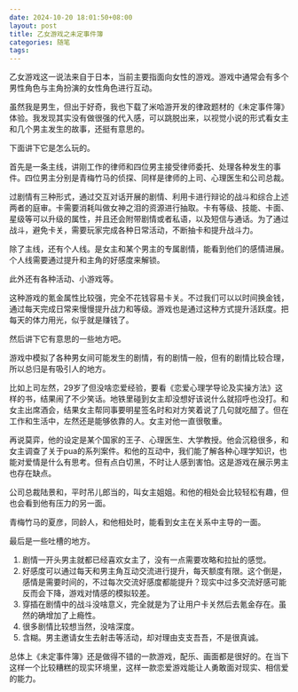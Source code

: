 ```yaml
---
date: 2024-10-20 18:01:50+08:00
layout: post
title: 乙女游戏之未定事件簿
categories: 随笔
tags: 
---
```


乙女游戏这一说法来自于日本，当前主要指面向女性的游戏。游戏中通常会有多个男性角色与主角扮演的女性角色进行互动。

虽然我是男生，但出于好奇，我也下载了米哈游开发的律政题材的《未定事件簿》体验。我发现其实没有做很强的代入感，可以跳脱出来，以视觉小说的形式看女主和几个男主发生的故事，还挺有意思的。

下面讲下它是怎么玩的。

首先是一条主线，讲刚工作的律师和四位男主接受律师委托、处理各种发生的事件。四位男主分别是青梅竹马的侦探、同样是律师的上司、心理医生和公司总裁。

过剧情有三种形式，通过交互对话开展的剧情、利用卡进行辩论的战斗和综合上述两者的庭审。卡需要消耗叫做女神之泪的资源进行抽取。卡有等级、技能、卡面、星级等可以升级的属性，并且还会附带剧情或者私语，以及短信与通话。为了通过战斗，避免卡关，需要玩家完成各种日常活动，不断抽卡和提升战斗力。

除了主线，还有个人线。是女主和某个男主的专属剧情，能看到他们的感情进展。个人线需要通过提升和主角的好感度来解锁。

此外还有各种活动、小游戏等。

这种游戏的氪金属性比较强，完全不花钱容易卡关。不过我们可以以时间换金钱，通过每天完成日常来慢慢提升战力和等级。游戏也是通过这种方式提升活跃度。把每天的体力用光，似乎就是赚钱了。

然后讲下它有意思的一些地方吧。

游戏中模拟了各种男女间可能发生的剧情，有的剧情一般，但有的剧情比较合理，所以总归是有吸引人的地方。

比如上司左然，29岁了但没啥恋爱经验，要看《恋爱心理学导论及实操方法》这样的书，结果闹了不少笑话。地铁里碰到女主却没想好该说什么就招呼也没打。和女主出席酒会，结果女主帮同事要明星签名时和对方笑着说了几句就吃醋了。但在工作和生活中，左然还是能够依靠的人。女主对他一直很敬重。

再说莫弈，他的设定是某个国家的王子、心理医生、大学教授。他会沉稳很多，和女主调查了关于pua的系列案件。和他的互动中，我们能了解各种心理学知识，也能对爱情是什么有思考。但有点白切黑，不时让人感到害怕。这是游戏在展示男主也存在缺点。

公司总裁陆景和，平时吊儿郎当的，叫女主姐姐。和他的相处会比较轻松有趣，但也会看到他有压力的另一面。

青梅竹马的夏彦，同龄人，和他相处时，能看到女主在关系中主导的一面。


最后是一些吐槽的地方。

1. 剧情一开头男主就都已经喜欢女主了，没有一点需要攻略和拉扯的感觉。
2. 好感度可以通过每天和男主角互动交流进行提升，每天额度有限。这个倒是，感情是需要时间的，不过每次交流好感度都能提升？现实中过多交流好感可能反而会下降，游戏对情感的模拟较差。
3. 穿插在剧情中的战斗没啥意义，完全就是为了让用户卡关然后去氪金存在。虽然的确增加了上瘾性。
4. 很多剧情比较想当然，没啥深度。
5. 含糊。男主邀请女生去射击等活动，却对理由支支吾吾，不是很真诚。


总体上《未定事件簿》还是做得不错的一款游戏，配乐、画面都是很好的。在当下这样一个比较糟糕的现实环境里，这样一款恋爱游戏能让人勇敢面对现实、相信爱的能力。

